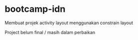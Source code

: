 # bootcamp-idn
Membuat projek activity layout menggunakan constrain layout

Project belum final / masih dalam perbaikan
